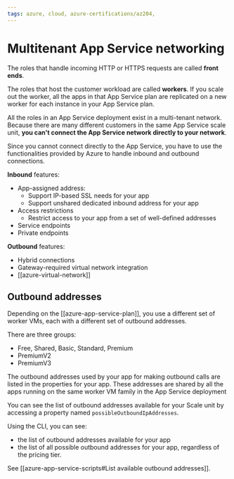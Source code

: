 ```yaml
---
tags: azure, cloud, azure-certifications/az204,
---
```


# Multitenant App Service networking

The roles that handle incoming HTTP or HTTPS requests are called **front ends**.

The roles that host the customer workload are called **workers**. If you scale out the worker, all the apps in that App Service plan are replicated on a new worker for each instance in your App Service plan.

All the roles in an App Service deployment exist in a multi-tenant network. Because there are many different customers in the same App Service scale unit, **you can't connect the App Service network directly to your network**.

Since you cannot connect directly to the App Service, you have to use the functionalities provided by Azure to handle inbound and outbound connections.

**Inbound** features:

- App-assigned address:
  - Support IP-based SSL needs for your app
  - Support unshared dedicated inbound address for your app
- Access restrictions
  - Restrict access to your app from a set of well-defined addresses
- Service endpoints
- Private endpoints

**Outbound** features:

- Hybrid connections
- Gateway-required virtual network integration
- [[azure-virtual-network]]

## Outbound addresses

Depending on the [[azure-app-service-plan]], you use a different set of worker VMs, each with a different set of outbound addresses.

There are three groups:

- Free, Shared, Basic, Standard, Premium
- PremiumV2
- PremiumV3

The outbound addresses used by your app for making outbound calls are listed in the properties for your app. These addresses are shared by all the apps running on the same worker VM family in the App Service deployment

You can see the list of outbound addresses available for your Scale unit by accessing a property named `possibleOutboundIpAddresses`.

Using the CLI, you can see:

- the list of outbound addresses available for your app
- the list of all possible outbound addresses for your app, regardless of the pricing tier.

See [[azure-app-service-scripts#List available outbound addresses]].
